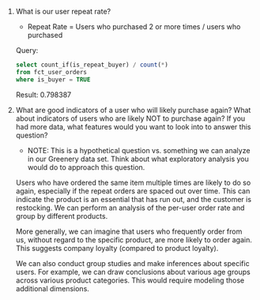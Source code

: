 1. What is our user repeat rate?

   - Repeat Rate = Users who purchased 2 or more times / users who purchased

   Query:

   ```sql
   select count_if(is_repeat_buyer) / count(*)
   from fct_user_orders
   where is_buyer = TRUE
   ```

   Result: 0.798387

2. What are good indicators of a user who will likely purchase again? What about indicators of users who are likely NOT to purchase again? If you had more data, what features would you want to look into to answer this question?

   - NOTE: This is a hypothetical question vs. something we can analyze in our Greenery data set. Think about what exploratory analysis you would do to approach this question.

   Users who have ordered the same item multiple times are likely to do so again, especially if the repeat orders are spaced out over time. This can indicate the product is an essential that has run out, and the customer is restocking. We can perform an analysis of the per-user order rate and group by different products.

   More generally, we can imagine that users who frequently order from us, without regard to the specific product, are more likely to order again. This suggests company loyalty (compared to product loyalty).

   We can also conduct group studies and make inferences about specific users. For example, we can draw conclusions about various age groups across various product categories. This would require modeling those additional dimensions.

